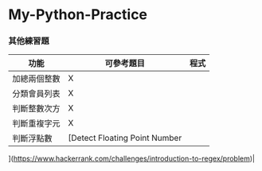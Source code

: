 # My-Python-Practice
### 其他練習題
| 功能 | 可參考題目 | 程式 |
|---|---|---|
|加總兩個整數|X||
|分類會員列表|X||
|判斷整數次方|X||
|判斷重複字元|X||
|判斷浮點數|[Detect Floating Point Number

](https://www.hackerrank.com/challenges/introduction-to-regex/problem)|




